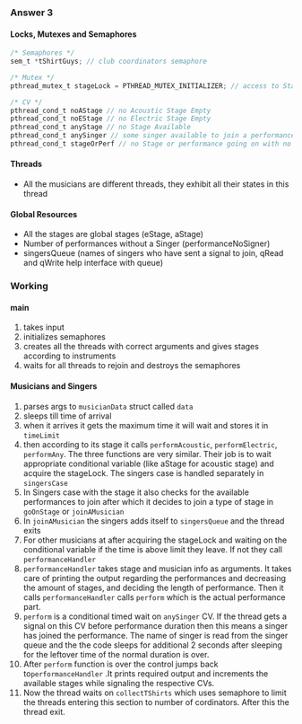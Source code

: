 ### Answer 3
#### Locks, Mutexes and Semaphores
```C
/* Semaphores */
sem_t *tShirtGuys; // club coordinators semaphore

/* Mutex */
pthread_mutex_t stageLock = PTHREAD_MUTEX_INITIALIZER; // access to Stage

/* CV */
pthread_cond_t noAStage // no Acoustic Stage Empty 
pthread_cond_t noEStage // no Electric Stage Empty 
pthread_cond_t anyStage // no Stage Available 
pthread_cond_t anySinger // some singer available to join a performance  
pthread_cond_t stageOrPerf // no Stage or performance going on with no singer
```

#### Threads 
- All the musicians are different threads, they exhibit all their states in this thread

#### Global Resources 
- All the stages are global stages (eStage, aStage)
- Number of performances without a Singer (performanceNoSigner)
- singersQueue (names of singers who have sent a signal to join, qRead and qWrite help interface with queue)



### Working

#### main
1. takes input
2. initializes semaphores
3. creates all the threads with correct arguments and gives stages according to instruments
3. waits for all threads to rejoin and destroys the semaphores 

#### Musicians and Singers
1. parses args to ```musicianData``` struct called ```data```
1. sleeps till time of arrival
1. when it arrives it gets the maximum time it will wait and stores it in ```timeLimit``` 
1. then according to its stage it calls ```performAcoustic```, ```performElectric```, ```performAny```.
The three functions are very similar. Their job is to wait appropriate conditional variable (like aStage for acoustic stage)
and acquire the stageLock. The singers case is handled separately in ```singersCase```
1. In Singers case with the stage it also checks for the available performances to join after which it decides to join a 
type of stage in ```goOnStage``` or ```joinAMusician```
1. In ```joinAMusician``` the singers adds itself to ```singersQueue``` and the thread exits
1. For other musicians at after acquiring the stageLock and waiting on the conditional variable if the time is above limit
they leave. If not they call ```performanceHandler```
1.  ```performanceHandler``` takes stage and musician info as arguments. It takes care of printing the output
regarding the performances and decreasing the amount of stages, and deciding the length of performance. Then it calls ```performanceHandler``` calls
```perform``` which is the actual performance part. 
1. ```perform``` is a conditional timed wait on ```anySinger``` CV. If the thread gets a signal on this CV before
performance duration then this means a singer has joined the performance. The name of singer is read from 
the singer queue and the the code sleeps for additional 2 seconds after sleeping for the leftover time of the normal duration is over.
1.  After ```perform``` function is over the control jumps back to```performanceHandler``` .It prints required
output and increments the available stages while signaling the respective CVs.
1. Now the thread waits on ```collectTShirts``` which uses semaphore to limit the threads entering this section 
to number of cordinators. After this the thread exit.


